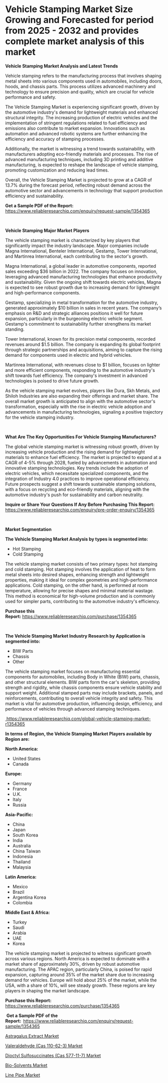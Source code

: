 <p><h1>Vehicle Stamping Market Size Growing and Forecasted for period from 2025 - 2032 and provides complete market analysis of this market</h1></p><p><strong>Vehicle Stamping Market Analysis and Latest Trends</strong></p>
<p><p>Vehicle stamping refers to the manufacturing process that involves shaping metal sheets into various components used in automobiles, including doors, hoods, and chassis parts. This process utilizes advanced machinery and technology to ensure precision and quality, which are crucial for vehicle performance and safety. </p><p>The Vehicle Stamping Market is experiencing significant growth, driven by the automotive industry's demand for lightweight materials and enhanced structural integrity. The increasing production of electric vehicles and the implementation of stringent regulations related to fuel efficiency and emissions also contribute to market expansion. Innovations such as automation and advanced robotic systems are further enhancing the efficiency and accuracy of stamping processes.</p><p>Additionally, the market is witnessing a trend towards sustainability, with manufacturers adopting eco-friendly materials and processes. The rise of advanced manufacturing techniques, including 3D printing and additive manufacturing, is expected to reshape the landscape of vehicle stamping, promoting customization and reducing lead times.</p><p>Overall, the Vehicle Stamping Market is projected to grow at a CAGR of 13.7% during the forecast period, reflecting robust demand across the automotive sector and advancements in technology that support production efficiency and sustainability.</p></p>
<p><strong>Get a Sample PDF of the Report:&nbsp;</strong> <a href="https://www.reliableresearchiq.com/enquiry/request-sample/1354365?utm_campaign=2173&utm_medium=2&utm_source=Github&utm_content=ia&utm_term=30012025&utm_id=vehicle-stamping">https://www.reliableresearchiq.com/enquiry/request-sample/1354365</a></p>
<p>&nbsp;</p>
<p><strong>Vehicle Stamping Major Market Players</strong></p>
<p><p>The vehicle stamping market is characterized by key players that significantly impact the industry landscape. Major companies include Magna International, Benteler International, Gestamp, Tower International, and Martinrea International, each contributing to the sector's growth.</p><p>Magna International, a global leader in automotive components, reported sales exceeding $36 billion in 2022. The company focuses on innovation, leveraging advanced manufacturing technologies that enhance productivity and sustainability. Given the ongoing shift towards electric vehicles, Magna is expected to see robust growth due to increasing demand for lightweight and high-performance components.</p><p>Gestamp, specializing in metal transformation for the automotive industry, generated approximately $10 billion in sales in recent years. The company’s emphasis on R&D and strategic alliances positions it well for future expansion, particularly in the burgeoning electric vehicle segment. Gestamp's commitment to sustainability further strengthens its market standing.</p><p>Tower International, known for its precision metal components, recorded revenues around $1.5 billion. The company is expanding its global footprint through strategic partnerships and acquisitions, aiming to capture the rising demand for components used in electric and hybrid vehicles.</p><p>Martinrea International, with revenues close to $1 billion, focuses on lighter and more efficient components, responding to the automotive industry's shift towards fuel efficiency. The company's investment in advanced technologies is poised to drive future growth.</p><p>As the vehicle stamping market evolves, players like Dura, Skh Metals, and Shiloh Industries are also expanding their offerings and market share. The overall market growth is anticipated to align with the automotive sector's transformation, especially with the rise in electric vehicle adoption and advancements in manufacturing technologies, signaling a positive trajectory for the vehicle stamping industry.</p></p>
<p>&nbsp;</p>
<p><strong>What Are The Key Opportunities For Vehicle Stamping Manufacturers?</strong></p>
<p><p>The global vehicle stamping market is witnessing robust growth, driven by increasing vehicle production and the rising demand for lightweight materials to enhance fuel efficiency. The market is projected to expand at a CAGR of 4-5% through 2028, fueled by advancements in automation and innovative stamping technologies. Key trends include the adoption of electric vehicles, which necessitate specialized components, and the integration of Industry 4.0 practices to improve operational efficiency. Future prospects suggest a shift towards sustainable stamping solutions, with a focus on recycling and eco-friendly materials, aligning with the automotive industry's push for sustainability and carbon neutrality.</p></p>
<p><strong>Inquire or Share Your Questions If Any Before Purchasing This Report:</strong> <a href="https://www.reliableresearchiq.com/enquiry/pre-order-enquiry/1354365?utm_campaign=2173&utm_medium=2&utm_source=Github&utm_content=ia&utm_term=30012025&utm_id=vehicle-stamping">https://www.reliableresearchiq.com/enquiry/pre-order-enquiry/1354365</a></p>
<p>&nbsp;</p>
<p><strong>Market Segmentation</strong></p>
<p><strong>The Vehicle Stamping Market Analysis by types is segmented into:</strong></p>
<p><ul><li>Hot Stamping</li><li>Cold Stamping</li></ul></p>
<p><p>The vehicle stamping market consists of two primary types: hot stamping and cold stamping. Hot stamping involves the application of heat to form metal sheets into desired shapes, enhancing strength and lightweight properties, making it ideal for complex geometries and high-performance applications. Cold stamping, on the other hand, is performed at room temperature, allowing for precise shapes and minimal material wastage. This method is economical for high-volume production and is commonly used for simpler parts, contributing to the automotive industry's efficiency.</p></p>
<p><strong>Purchase this Report:&nbsp;</strong><a href="https://www.reliableresearchiq.com/purchase/1354365?utm_campaign=2173&utm_medium=2&utm_source=Github&utm_content=ia&utm_term=30012025&utm_id=vehicle-stamping">https://www.reliableresearchiq.com/purchase/1354365</a></p>
<p>&nbsp;</p>
<p><strong>The Vehicle Stamping Market Industry Research by Application is segmented into:</strong></p>
<p><ul><li>BIW Parts</li><li>Chassis</li><li>Other</li></ul></p>
<p><p>The vehicle stamping market focuses on manufacturing essential components for automobiles, including Body in White (BIW) parts, chassis, and other structural elements. BIW parts form the car's skeleton, providing strength and rigidity, while chassis components ensure vehicle stability and support weight. Additional stamped parts may include brackets, panels, and reinforcements, contributing to overall vehicle integrity and safety. This market is vital for automotive production, influencing design, efficiency, and performance of vehicles through advanced stamping techniques.</p></p>
<p><a href="https://www.reliableresearchiq.com/global-vehicle-stamping-market-r1354365?utm_campaign=2173&utm_medium=2&utm_source=Github&utm_content=ia&utm_term=30012025&utm_id=vehicle-stamping">&nbsp;https://www.reliableresearchiq.com/global-vehicle-stamping-market-r1354365</a></p>
<p><strong>In terms of Region, the Vehicle Stamping Market Players available by Region are:</strong></p>
<p>
    <p> <strong> North America: </strong>
        <ul>
            <li>United States</li>
            <li>Canada</li>
        </ul>
        </p> 
    <p> <strong> Europe: </strong>
        <ul>
            <li>Germany</li>
            <li>France</li>
            <li>U.K.</li>
            <li>Italy</li>
            <li>Russia</li>
        </ul>
        </p> 
    <p> <strong> Asia-Pacific: </strong>
        <ul>
            <li>China</li>
            <li>Japan</li>
            <li>South Korea</li>
            <li>India</li>
            <li>Australia</li>
            <li>China Taiwan</li>
            <li>Indonesia</li>
            <li>Thailand</li>
            <li>Malaysia</li>
        </ul>
        </p> 
    <p> <strong> Latin America: </strong>
        <ul>
            <li>Mexico</li>
            <li>Brazil</li>
            <li>Argentina Korea</li>
            <li>Colombia</li>
        </ul>
        </p> 
    <p> <strong> Middle East & Africa: </strong>
        <ul>
            <li>Turkey</li>
            <li>Saudi</li>
            <li>Arabia</li>
            <li>UAE</li>
            <li>Korea</li>
        </ul>
    </p>
    </p>
<p><p>The vehicle stamping market is projected to witness significant growth across various regions. North America is expected to dominate with a market share of approximately 30%, driven by robust automotive manufacturing. The APAC region, particularly China, is poised for rapid expansion, capturing around 35% of the market share due to increasing demand for vehicles. Europe will hold about 25% of the market, while the USA, with a share of 10%, will see steady growth. These regions are key players in shaping the market landscape.</p></p>
<p><strong>Purchase this Report: </strong><a href="https://www.reliableresearchiq.com/purchase/1354365?utm_campaign=2173&utm_medium=2&utm_source=Github&utm_content=ia&utm_term=30012025&utm_id=vehicle-stamping">https://www.reliableresearchiq.com/purchase/1354365</a></p>
<p>&nbsp;<strong>Get a Sample PDF of the Report:&nbsp;&nbsp;</strong><a href="https://www.reliableresearchiq.com/enquiry/request-sample/1354365?utm_campaign=2173&utm_medium=2&utm_source=Github&utm_content=ia&utm_term=30012025&utm_id=vehicle-stamping">https://www.reliableresearchiq.com/enquiry/request-sample/1354365</a></p>
<p><strong></strong></p>
<p><p><a href="https://github.com/hannajuana198484/Market-Research-Report-List-1/blob/main/astragalus-extract-market.md?utm_campaign=2173&utm_medium=2&utm_source=Github&utm_content=ia&utm_term=30012025&utm_id=vehicle-stamping">Astragalus Extract Market</a></p><p><a href="https://www.linkedin.com/pulse/valeraldehyde-cas-110-62-3-market-shifts-strategic-analysis-t0pcf?utm_campaign=2173&utm_medium=2&utm_source=Github&utm_content=ia&utm_term=30012025&utm_id=vehicle-stamping">Valeraldehyde (Cas 110-62-3) Market</a></p><p><a href="https://www.linkedin.com/pulse/market-dynamics-dioctyl-sulfosuccinates-cas-577-11-7-xij3f?utm_campaign=2173&utm_medium=2&utm_source=Github&utm_content=ia&utm_term=30012025&utm_id=vehicle-stamping">Dioctyl Sulfosuccinates (Cas 577-11-7) Market</a></p><p><a href="https://www.linkedin.com/pulse/bio-solvents-industry-report-market-share-growth-trends-rvymf?utm_campaign=2173&utm_medium=2&utm_source=Github&utm_content=ia&utm_term=30012025&utm_id=vehicle-stamping">Bio-Solvents Market</a></p><p><a href="https://github.com/martomiko755/Market-Research-Report-List-1/blob/main/line-pipe-market.md?utm_campaign=2173&utm_medium=2&utm_source=Github&utm_content=ia&utm_term=30012025&utm_id=vehicle-stamping">Line Pipe Market</a></p></p>